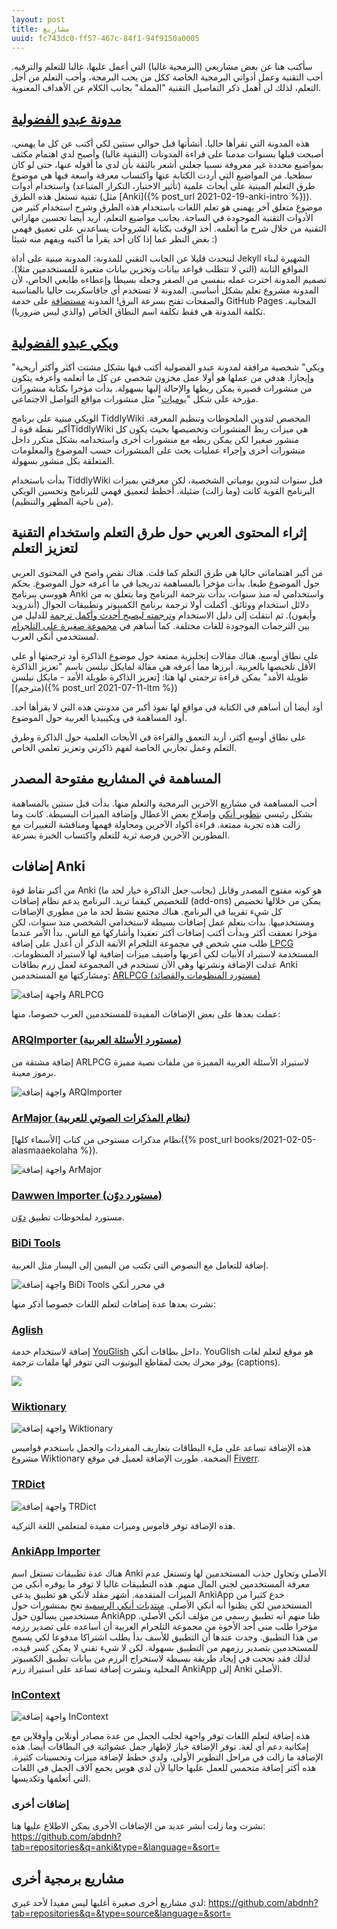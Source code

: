 ```yaml
---
layout: post
title: مشاريع
uuid: fc743dc0-ff57-467c-84f1-94f9150a0005
---
```


سأكتب هنا عن بعض مشاريعي (البرمجية غالبا) التي أعمل عليها، غالبا للتعلم والترفيه.
أحب التقنية وعمل أدواتي البرمجية الخاصة ككل من يحب البرمجة، وأحب التعلم من أجل التعلم،
لذلك لن أهمل ذكر التفاصيل التقنية "المملة" بجانب الكلام عن الأهداف المعنوية.

## [مدونة عبدو الفضولية](/)

هذه المدونة التي تقرأها حاليا. أنشأتها قبل حوالي سنتين لكي أكتب عن كل ما يهمني.
أصبحت قبلها بسنوات مدمنا على قراءة المدونات (التقنية غالبا) وأصبح لدي اهتمام مكثف
بمواضيع محددة غير معروفة نسبيا جعلني أشعر بالثقة بأن لدي ما أقوله عنها، حتى لو كان سطحيا.
من المواضيع التي أردت الكتابة عنها واكتساب معرفة واسعة فيها هي موضوع طرق التعلم المبنية على أبحاث علمية (تأثير الاختبار، التكرار المتباعد)
واستخدام أدوات تقنية تستغل هذه الطرق (مثل [Anki]({% post_url 2021-02-19-anki-intro %})).
موضوع متعلق آخر يهمني هو تعلم اللغات باستخدام هذه الطرق وشرح استخدام كثير من الأدوات التقنية الموجودة في الساحة.
بجانب مواضيع التعلم، أريد أيضا تحسين مهاراتي التقنية من خلال شرح ما أتعلمه.
أخذ الوقت بكتابة الشروحات يساعدني على تعميق فهمي بغض النظر عما إذا كان أحد يقرأ ما أكتبه ويفهم منه شيئا :)

لنتحدث قليلا عن الجانب التقني للمدونة: المدونة مبنية على أداة Jekyll الشهيرة لبناء المواقع الثابتة
(التي لا تتطلب قواعد بيانات وتخزين بيانات متغيرة للمستخدمين مثلا).
تصميم المدونة اخترت عمله بنفسي من الصفر وجعله بسيطا وإعطاءه طابعي الخاص، لأن المدونة
مشروع تعلم بشكل أساسي. المدونة لا تستخدم أي جافاسكربت حاليا بالمناسبة والصفحات تفتح بسرعة البرق!
المدونة [مستضافة](https://github.com/abdnh/abdnh.github.io/) على خدمة GitHub Pages المجانية.
تكلفة المدونة هي فقط تكلفة اسم النطاق الخاص (والذي ليس ضروريا).

## [ويكي عبدو الفضولية](/curious)

"ويكي" شخصية مرافقة لمدونة عبدو الفضولية أكتب فيها بشكل مشتت أكثر وأكثر أريحية وإيجازا.
هدفي من عملها هو أولا عمل مخزون شخصي عن كل ما أتعلمه وأعرفه يتكون من منشورات قصيرة يمكن
ربطها والإحالة إليها بسهولة. بدأت مؤخرا بكتابة منشورات مؤرخة على شكل "[يوميات](/curious/#%D9%8A%D9%88%D9%85%D9%8A%D8%A7%D8%AA%20%D9%81%D8%B6%D9%88%D9%84%D9%8A)"
مثل منشورات مواقع التواصل الاجتماعي.

الويكي مبنية على برنامج TiddlyWiki المخصص لتدوين الملحوظات وتنظيم المعرفة.
أكبر نقطة قوة لـTiddlyWiki هي ميزات ربط المنشورات وتخصيصها بحيث يكون كل منشور صغيرا لكن يمكن ربطه
مع منشورات أخرى واستخدامه بشكل متكرر داخل منشورات أخرى وإجراء عمليات بحث على المنشورات حسب الموضوع
والمعلومات المتعلقة بكل منشور بسهولة.

بدأت باستخدام TiddlyWiki قبل سنوات لتدوين يومياتي الشخصية، لكن معرفتي بميزات البرنامج القوية كانت (وما زالت) ضئيلة.
أخطط لتعميق فهمي للبرنامج وتحسين الويكي (من ناحية المظهر والتنظيم).

## إثراء المحتوى العربي حول طرق التعلم واستخدام التقنية لتعزيز التعلم

من أكبر اهتماماتي حاليا هي طرق التعلم كما قلت. هناك نقص واضح في المحتوى العربي حول الموضوع طبعا.
بدأت مؤخرا بالمساهمة تدريجيا في ما أعرفه حول الموضوع. بحكم هووسي ببرنامج Anki واستخدامي له منذ سنوات،
بدأت بترجمة البرنامج وما يتعلق به من دلائل استخدام ووثائق. أكملت أولا ترجمة برنامج الكمبيوتر وتطبيقات الجوال (أندرويد وأيفون).
ثم انتقلت إلى دليل الاستخدام و[ترجمته ليصبح أحدث وأكمل ترجمة](https://github.com/abdnh/anki-manual/)
للدليل من بين الترجمات الموجودة للغات مختلفة.
كما أساهم في [مجموعة صغيرة على التلجرام](https://t.me/Ankiarabic_QA) لمستخدمي أنكي العرب.

على نطاق أوسع، هناك مقالات إنجليزية ممتعة حول موضوع الذاكرة أود ترجمتها أو على الأقل تلخيصها بالعربية.
أبرزها مما أعرفه هي مقالة لمايكل نيلسن باسم "تعزيز الذاكرة طويلة الأمد" يمكن قراءة ترجمتي لها هنا:
[تعزيز الذاكرة طويلة الأمد - مايكل نيلسن (مترجم)]({% post_url 2021-07-11-ltm %})

أود أيضا أن أساهم في الكتابة في مواقع لها نفوذ أكبر من مدونتي هذه التي لا يقرأها أحد. أود المساهمة في ويكيبيديا العربية حول الموضوع.

على نطاق أوسع أكثر، أريد التعمق والقراءة في الأبحاث العلمية حول الذاكرة وطرق التعلم وعمل تجاربي الخاصة لفهم ذاكرتي وتعزيز
تعلمي الخاص.

## المساهمة في المشاريع مفتوحة المصدر

أحب المساهمة في مشاريع الآخرين البرمجية والتعلم منها. بدأت قبل سنتين بالمساهمة بشكل رئيسي
[بتطوير أنكي](https://github.com/ankitects/anki) وإصلاح بعض الأعطال وإضافة الميزات البسيطة.
كانت وما زالت هذه تجربة ممتعة. قراءة أكواد الآخرين ومحاولة فهمها ومناقشة التغييرات مع المطورين الآخرين
فرصة ثرية للتعلم واكتساب الخبرة بسرعة.

## إضافات Anki

من أكبر نقاط قوة Anki (بجانب جعل الذاكرة خيار لحد ما) هو كونه مفتوح المصدر وقابل للتخصيص كيفما تريد.
البرنامج يدعم نظام إضافات (add-ons) يمكن من خلالها تخصيص كل شيء تقريبا في البرنامج.
هناك مجتمع نشط لحد ما من مطوري الإضافات ومستخدميها.
بدأت بتعلم عمل إضافات بسيطة لاستخدامي الشخصي منذ سنوات، لكن مؤخرا تعمقت أكثر وبدأت أكتب إضافات أكثر تعقيدا وأشاركها
مع الناس. بدأ الأمر عندما طلب مني شخص في مجموعة التلجرام الآنفة الذكر أن أعدل على إضافة [LPCG](https://ankiweb.net/shared/info/2084557901) المستخدمة لاستيراد الأبيات لكي أعربها وأضيف ميزات إضافية لها لاستيراد المنظومات.
عدلت الإضافة ونشرتها وهي الآن تستخدم في المجموعة لعمل زرم بطاقات Anki ومشاركتها مع المستخدمين:
[ARLPCG (مستورد المنظومات والقصائد)](https://ankiweb.net/shared/info/1642554134)

![واجهة إضافة ARLPCG](https://raw.githubusercontent.com/abdnh/AnkiLPCG/ar/shot1.png)

عملت بعدها على بعض الإضافات المفيدة للمستخدمين العرب خصوصا، منها:

### [ARQImporter (مستورد الأسئلة العربية)](https://ankiweb.net/shared/info/1299710950)

إضافة مشتقة من ARLPCG لاستيراد الأسئلة العربية المميزة من ملفات نصية مميزة برموز معينة.

![واجهة إضافة ARQImporter](https://raw.githubusercontent.com/abdnh/ARQImporter/master/screenshots/dialog.jpg)

### [ArMajor (نظام المذكرات الصوتي للعربية)](https://ankiweb.net/shared/info/616438440)

نظام مذكرات مستوحى من كتاب [الأسماء كلها]({% post_url books/2021-02-05-alasmaaekolaha %}).

![واجهة إضافة ArMajor](https://raw.githubusercontent.com/abdnh/armajor/master/shot-1.png)

### [Dawwen Importer (مستورد دوّن)](https://ankiweb.net/shared/info/1670363972)

مستورد لملحوظات تطبيق [دوّن](https://play.google.com/store/apps/details?id=com.dawwen).

### [BiDi Tools](https://ankiweb.net/shared/info/281067366)

إضافة للتعامل مع النصوص التي تكتب من اليمين إلى اليسار مثل العربية.

![واجهة إضافة BiDi Tools في محرر أنكي](https://raw.githubusercontent.com/abdnh/anki-bidi-tools/master/demo/editor.png)

نشرت بعدها عدة إضافات لتعلم اللغات خصوصا أذكر منها:

### [Aglish](https://ankiweb.net/shared/info/38866997)

إضافة لاستخدام خدمة [YouGlish](https://youglish.com/) داخل بطاقات أنكي.
YouGlish هو موقع لتعلم لغات يوفر محرك بحث لمقاطع اليوتيوب التي تتوفر لها ملفات ترجمة (captions).

![](/assets/images/aglish.png)

### [Wiktionary](https://ankiweb.net/shared/info/2087444887)

![واجهة إضافة Wiktionary](https://raw.githubusercontent.com/abdnh/anki-wiktionary/master/images/dialog.png)

هذه الإضافة تساعد على ملء البطاقات بتعاريف المفردات والجمل باستخدم قواميس مشروع Wiktionary الضخمة. طورت الإضافة لعميل في موقع [Fiverr](https://www.fiverr.com/abd_nh/develop-an-anki-addon).

### [TRDict](https://ankiweb.net/shared/info/351090164)

![واجهة إضافة TRDict](https://raw.githubusercontent.com/abdnh/anki-trdict/master/shots/dialog.png)

هذه الإضافة توفر قاموس وميزات مفيدة لمتعلمي اللغة التركية.

### [AnkiApp Importer](https://ankiweb.net/shared/info/2072125761)

هناك عدة تطبيقات تستغل اسم Anki الأصلي وتحاول جذب المستخدمين لها وتستغل عدم معرفة المستخدمين لجني المال منهم.
هذه التطبيقات غالبا لا توفر ما يوفره أنكي من الميزات المتقدمة. أشهر مقلد لأنكي هو تطبيق يدعى AnkiApp
خدع كثيرا من المستخدمين لكي يظنوا أنه أنكي الأصلي. [منتديات أنكي الرسمية](https://forums.ankiweb.net/)
تعج بمنشورات حول مستخدمين يسألون حول AnkiApp ظنا منهم أنه تطبيق رسمي من مؤلف أنكي الأصلي.
مؤخرا طلب مني أحد الأخوة من مجموعة التلجرام العربية أن أساعده على تصدير رزمه من هذا التطبيق. وجدت عندها
أن التطبيق للأسف بدأ يطلب اشتراكا مدفوعا لكي يسمح للمستخدمين بتصدير رزمهم من التطبيق بسهولة.
لكن لا شيء تقني لا يمكن كسر قيده، لذلك فقد نجحت في إيجاد طريقة بسيطة لاستخراج الرزم من بيانات تطبيق الكمبيوتر المحلية
ونشرت إضافة تساعد على استيراد رزم AnkiApp إلى Anki الأصلي.

### [InContext](https://github.com/abdnh/anki-incontext)

![واجهة إضافة InContext](/assets/images/incontext.png)

هذه إضافة لتعلم اللغات توفر واجهة لجلب الجمل من عدة مصادر أونلاين وأوفلاين مع إمكانية دعم أي لغة.
توفر الإضافة خيار لإظهار جمل عشوائية في البطاقات أيضا.
هذه الإضافة ما زالت في مراحل التطوير الأولى، ولدي خطط لإضافة ميزات وتحسينات كثيرة.
هذه أكثر إضافة متحمس للعمل عليها حاليا لأن لدي هوس بجمع آلاف الجمل في اللغات التي أتعلمها وتكديسها.

### إضافات أخرى

نشرت وما زلت أنشر عديد من الإضافات الأخرى يمكن الاطلاع عليها هنا: <https://github.com/abdnh?tab=repositories&q=anki&type=&language=&sort=>

## مشاريع برمجية أخرى

لدي مشاريع أخرى صغيرة أغلبها ليس مفيدا لأحد غيري: <https://github.com/abdnh?tab=repositories&q=&type=source&language=&sort=>
